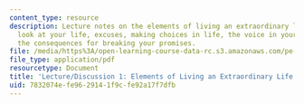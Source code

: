 ```yaml
---
content_type: resource
description: Lecture notes on the elements of living an extraordinary life, how to
  look at your life, excuses, making choices in life, the voice in your head, and
  the consequences for breaking your promises.
file: /media/https%3A/open-learning-course-data-rc.s3.amazonaws.com/pe-550-designing-your-life-spring-2009/7832074efe9629141f9cfe92a17f7dfb_MITPE_550iap09_s09_lec01_iap07.pdf
file_type: application/pdf
resourcetype: Document
title: 'Lecture/Discussion 1: Elements of Living an Extraordinary Life'
uid: 7832074e-fe96-2914-1f9c-fe92a17f7dfb
---
```

